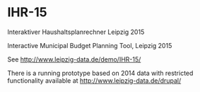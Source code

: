 # IHR-15
Interaktiver Haushaltsplanrechner Leipzig 2015

Interactive Municipal Budget Planning Tool, Leipzig 2015

See http://www.leipzig-data.de/demo/IHR-15/

There is a running prototype based on 2014 data with restricted functionality
available at http://www.leipzig-data.de/drupal/

